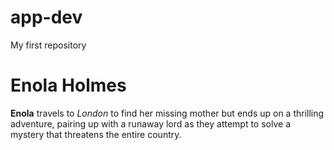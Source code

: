 # app-dev
My first repository
# Enola Holmes
**Enola** travels to *London* to find her missing mother but ends up on a thrilling adventure, pairing up with a runaway lord as they attempt to solve a mystery that threatens the entire country. 

